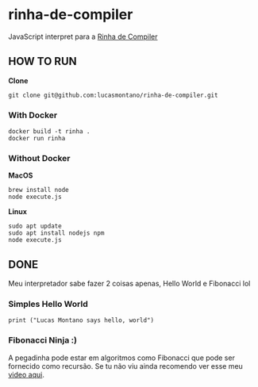 # rinha-de-compiler
JavaScript interpret para a [Rinha de Compiler](https://github.com/aripiprazole/rinha-de-compiler)

## HOW TO RUN

**Clone**
```
git clone git@github.com:lucasmontano/rinha-de-compiler.git
```

### With Docker

```
docker build -t rinha .
docker run rinha
```

### Without Docker

**MacOS**
```
brew install node
node execute.js
```

**Linux**
```
sudo apt update
sudo apt install nodejs npm
node execute.js
```

## DONE

Meu interpretador sabe fazer 2 coisas apenas, Hello World e Fibonacci lol

### Simples Hello World
```
print ("Lucas Montano says hello, world")
```

### Fibonacci Ninja :)

A pegadinha pode estar em algoritmos como Fibonacci que pode ser fornecido como recursão. Se tu não viu ainda recomendo ver esse meu [video aqui](https://youtu.be/XfmZRS6oP3U?si=4iAyLD2SCFBRB9d0).
